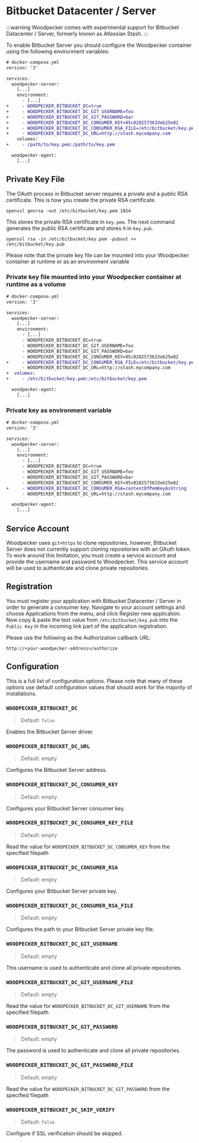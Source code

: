 # Bitbucket Datacenter / Server

:::warning
Woodpecker comes with experimental support for Bitbucket Datacenter / Server, formerly known as Atlassian Stash.
:::

To enable Bitbucket Server you should configure the Woodpecker container using the following environment variables:

```diff
# docker-compose.yml
version: '3'

services:
  woodpecker-server:
    [...]
    environment:
      - [...]
+     - WOODPECKER_BITBUCKET_DC=true
+     - WOODPECKER_BITBUCKET_DC_GIT_USERNAME=foo
+     - WOODPECKER_BITBUCKET_DC_GIT_PASSWORD=bar
+     - WOODPECKER_BITBUCKET_DC_CONSUMER_KEY=95c0282573633eb25e82
+     - WOODPECKER_BITBUCKET_DC_CONSUMER_RSA_FILE=/etc/bitbucket/key.pem
+     - WOODPECKER_BITBUCKET_DC_URL=http://stash.mycompany.com
    volumes:
+     - /path/to/key.pem:/path/to/key.pem

  woodpecker-agent:
    [...]
```

## Private Key File

The OAuth process in Bitbucket server requires a private and a public RSA certificate. This is how you create the private RSA certificate.

```nohighlight
openssl genrsa -out /etc/bitbucket/key.pem 1024
```

This stores the private RSA certificate in `key.pem`. The next command generates the public RSA certificate and stores it in `key.pub`.

```nohighlight
openssl rsa -in /etc/bitbucket/key.pem -pubout >> /etc/bitbucket/key.pub
```

Please note that the private key file can be mounted into your Woodpecker container at runtime or as an environment variable

### Private key file mounted into your Woodpecker container at runtime as a volume

```diff
# docker-compose.yml
version: '3'

services:
  woodpecker-server:
    [...]
    environment:
      - [...]
      - WOODPECKER_BITBUCKET_DC=true
      - WOODPECKER_BITBUCKET_DC_GIT_USERNAME=foo
      - WOODPECKER_BITBUCKET_DC_GIT_PASSWORD=bar
      - WOODPECKER_BITBUCKET_DC_CONSUMER_KEY=95c0282573633eb25e82
+     - WOODPECKER_BITBUCKET_DC_CONSUMER_RSA_FILE=/etc/bitbucket/key.pem
      - WOODPECKER_BITBUCKET_DC_URL=http://stash.mycompany.com
+  volumes:
+     - /etc/bitbucket/key.pem:/etc/bitbucket/key.pem

  woodpecker-agent:
    [...]
```

### Private key as environment variable

```diff
# docker-compose.yml
version: '3'

services:
  woodpecker-server:
    [...]
    environment:
      - [...]
      - WOODPECKER_BITBUCKET_DC=true
      - WOODPECKER_BITBUCKET_DC_GIT_USERNAME=foo
      - WOODPECKER_BITBUCKET_DC_GIT_PASSWORD=bar
      - WOODPECKER_BITBUCKET_DC_CONSUMER_KEY=95c0282573633eb25e82
+     - WOODPECKER_BITBUCKET_DC_CONSUMER_RSA=contentOfPemKeyAsString
      - WOODPECKER_BITBUCKET_DC_URL=http://stash.mycompany.com

  woodpecker-agent:
    [...]
```

## Service Account

Woodpecker uses `git+https` to clone repositories, however, Bitbucket Server does not currently support cloning repositories with an OAuth token. To work around this limitation, you must create a service account and provide the username and password to Woodpecker. This service account will be used to authenticate and clone private repositories.

## Registration

You must register your application with Bitbucket Datacenter / Server in order to generate a consumer key. Navigate to your account settings and choose Applications from the menu, and click Register new application. Now copy & paste the text value from `/etc/bitbucket/key.pub` into the `Public Key` in the incoming link part of the application registration.

Please use the following as the Authorization callback URL:

```nohighlight
http://<your-woodpecker-address>/authorize
```

## Configuration

This is a full list of configuration options. Please note that many of these options use default configuration values that should work for the majority of installations.

### `WOODPECKER_BITBUCKET_DC`

> Default: `false`

Enables the Bitbucket Server driver.

### `WOODPECKER_BITBUCKET_DC_URL`

> Default: empty

Configures the Bitbucket Server address.

### `WOODPECKER_BITBUCKET_DC_CONSUMER_KEY`

> Default: empty

Configures your Bitbucket Server consumer key.

### `WOODPECKER_BITBUCKET_DC_CONSUMER_KEY_FILE`

> Default: empty

Read the value for `WOODPECKER_BITBUCKET_DC_CONSUMER_KEY` from the specified filepath

### `WOODPECKER_BITBUCKET_DC_CONSUMER_RSA`

> Default: empty

Configures your Bitbucket Server private key.

### `WOODPECKER_BITBUCKET_DC_CONSUMER_RSA_FILE`

> Default: empty

Configures the path to your Bitbucket Server private key file.

### `WOODPECKER_BITBUCKET_DC_GIT_USERNAME`

> Default: empty

This username is used to authenticate and clone all private repositories.

### `WOODPECKER_BITBUCKET_DC_GIT_USERNAME_FILE`

> Default: empty

Read the value for `WOODPECKER_BITBUCKET_DC_GIT_USERNAME` from the specified filepath

### `WOODPECKER_BITBUCKET_DC_GIT_PASSWORD`

> Default: empty

The password is used to authenticate and clone all private repositories.

### `WOODPECKER_BITBUCKET_DC_GIT_PASSWORD_FILE`

> Default: empty

Read the value for `WOODPECKER_BITBUCKET_DC_GIT_PASSWORD` from the specified filepath

### `WOODPECKER_BITBUCKET_DC_SKIP_VERIFY`

> Default: `false`

Configure if SSL verification should be skipped.
